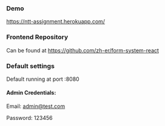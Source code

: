 ### Demo

https://ntt-assignment.herokuapp.com/

### Frontend Repository

Can be found at https://github.com/zh-er/form-system-react

### Default settings

Default running at port :8080

#### Admin Credentials:

Email: admin@test.com

Password: 123456

